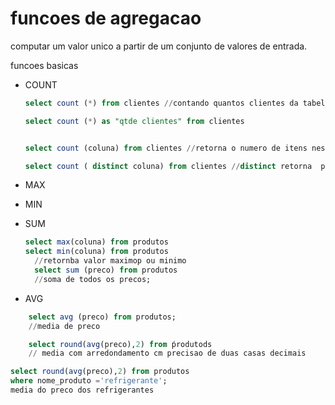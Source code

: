 # funcoes de agregacao

computar um valor unico a partir de um conjunto de valores de entrada.

funcoes basicas

- COUNT

  ```SQL
  select count (*) from clientes //contando quantos clientes da tabela

  select count (*) as "qtde clientes" from clientes


  select count (coluna) from clientes //retorna o numero de itens nesta coluna ignorando nulos

  select count ( distinct coluna) from clientes //distinct retorna  produtos sem nomes repetidos

  ```

- MAX
- MIN
- SUM

  ```SQL
  select max(coluna) from produtos
  select min(coluna) from produtos
    //retornba valor maximop ou minimo
    select sum (preco) from produtos
    //soma de todos os precos;

  ```

- AVG

```SQL
    select avg (preco) from produtos;
    //media de preco

    select round(avg(preco),2) from ṕrodutods
    // media com arredondamento cm precisao de duas casas decimais

select round(avg(preco),2) from produtos
where nome_produto ='refrigerante';
media do preco dos refrigerantes



```
